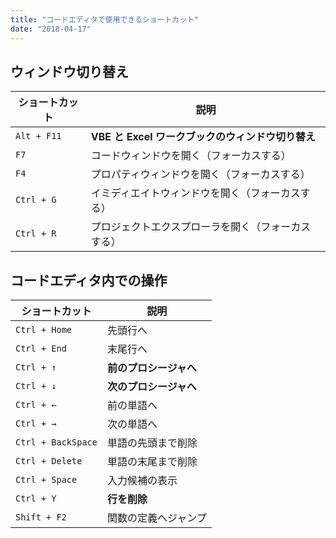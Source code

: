 ```yaml
---
title: "コードエディタで使用できるショートカット"
date: "2018-04-17"
---
```


ウィンドウ切り替え
----

| ショートカット | 説明 |
| ---- | ---- |
| `Alt + F11` | **VBE と Excel ワークブックのウィンドウ切り替え** |
| `F7` | コードウィンドウを開く（フォーカスする） |
| `F4` | プロパティウィンドウを開く（フォーカスする） |
| `Ctrl + G` | イミディエイトウィンドウを開く（フォーカスする） |
| `Ctrl + R` | プロジェクトエクスプローラを開く（フォーカスする） |

コードエディタ内での操作
----

| ショートカット | 説明 |
| ---- | ---- |
| `Ctrl + Home` | 先頭行へ |
| `Ctrl + End` | 末尾行へ |
| `Ctrl + ↑` | **前のプロシージャへ** |
| `Ctrl + ↓` | **次のプロシージャへ** |
| `Ctrl + ←` | 前の単語へ |
| `Ctrl + →` | 次の単語へ |
| `Ctrl + BackSpace` | 単語の先頭まで削除 |
| `Ctrl + Delete` | 単語の末尾まで削除 |
| `Ctrl + Space` | 入力候補の表示 |
| `Ctrl + Y` | **行を削除** |
| `Shift + F2` | 関数の定義へジャンプ |

